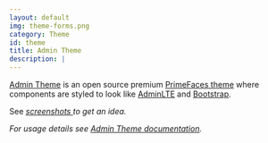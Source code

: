 ```yaml
---
layout: default
img: theme-forms.png
category: Theme
id: theme
title: Admin Theme
description: |
---
```


[Admin Theme](https://github.com/adminfaces/admin-theme) is an open source premium [PrimeFaces theme](http://primefaces.org/themes) where components are styled to look like [AdminLTE](https://almsaeedstudio.com/themes/AdminLTE/index2.html) and [Bootstrap](http://getbootstrap.com/).

See <a href="/site/_pages/theme-screenshots">
	<i class="fa fa-file-image-o"/> screenshots	
</a> to get an idea.  

For usage details see <a href="#"><i class="fa fa-book"></i>Admin Theme documentation</a>.